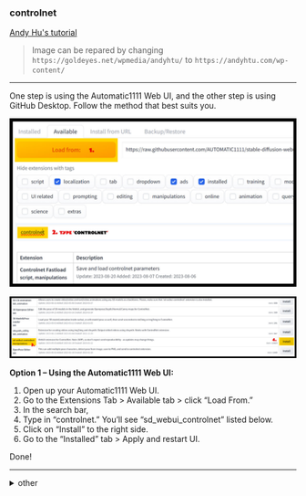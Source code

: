 
<!-- vim: set foldmethod=marker fmr=###,--- :-->

### controlnet

[Andy Hu's tutorial](https://andyhtu.com/how-to-install-controlnet-automatic1111-a-comprehensive-guide/)

> Image can be repared by changing `https://goldeyes.net/wpmedia/andyhtu/` to `https://andyhtu.com/wp-content/`

* * *

One step is using the Automatic1111 Web UI, and the other step is using GitHub Desktop. Follow the method that best suits you.

![Load ControlNet from Extension](images/Load-ControlNet-From-Extension.jpg)

![Find and Install SD WebUI ControlNet Manipulation Extension](images/find-and-install-sd-webui-controlnet-manipulation-extension.jpg)


**Option 1 – Using the Automatic1111 Web UI:**

1. Open up your Automatic1111 Web UI.
2. Go to the Extensions Tab > Available tab > click “Load From.”
3. In the search bar,
4. Type in “controlnet.” You’ll see “sd_webui_controlnet” listed below.
5. Click on “Install” to the right side.
6. Go to the “Installed” tab > Apply and restart UI.

Done!

---

<details><summary>other</summary><br>

#### other

https://github.com/Mikubill/sd-webui-controlnet.git

cd ~/stable ... extensions/
git clone https://github.com/Mikubill/sd-webui-controlnet.git

there was  lot of downloading, but it looks like I chould have cloned it
https://huggingface.co/docs/hub/en/repositories-getting-started

https://github.com/lllyasviel/ControlNet/issues/149
try this
delete the Controlnet folder from your extensions. then after restarting Ui you have to do 2steps:
1.install it from url: paste https://github.com/lllyasviel/ControlNet.git
2.install it from available extensions. look for controlnet and install the one with 1200steps or more!


"st webui controlnet maniupulations" with 17000+ start





https://github.com/lllyasviel/ControlNet

install from URL


https://www.reddit.com/r/StableDiffusion/comments/119o71b/a1111_controlnet_extension_explained_like_youre_5/



downloaded all from https://huggingface.co/webui/ControlNet-modules-safetensors/tree/main
moved to extensions/contorlnet/models
restarted UI




https://www.reddit.com/r/StableDiffusion/comments/12na7ic/controlnet11_arrived_in_a1111_extension/


https://huggingface.co/lllyasviel/ControlNet-v1-1/tree/main



https://www.reddit.com/r/StableDiffusion/comments/11cwiv7/collected_notes_and_observations_on_controlnet/

---

</details>
